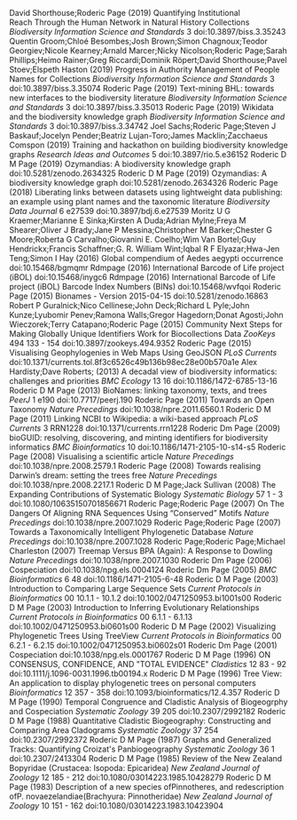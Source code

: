 David Shorthouse;Roderic Page (2019) Quantifying Institutional Reach Through the Human Network in Natural History Collections _Biodiversity Information Science and Standards_ 3 doi:10.3897/biss.3.35243
Quentin Groom;Chloé Besombes;Josh Brown;Simon Chagnoux;Teodor Georgiev;Nicole Kearney;Arnald Marcer;Nicky Nicolson;Roderic Page;Sarah Phillips;Heimo Rainer;Greg Riccardi;Dominik Röpert;David Shorthouse;Pavel Stoev;Elspeth Haston (2019) Progress in Authority Management of People Names for Collections _Biodiversity Information Science and Standards_ 3 doi:10.3897/biss.3.35074
Roderic Page (2019) Text-mining BHL: towards new interfaces to the biodiversity literature _Biodiversity Information Science and Standards_ 3 doi:10.3897/biss.3.35013
Roderic Page (2019) Wikidata and the biodiversity knowledge graph _Biodiversity Information Science and Standards_ 3 doi:10.3897/biss.3.34742
Joel Sachs;Roderic Page;Steven J Baskauf;Jocelyn Pender;Beatriz Lujan-Toro;James Macklin;Zacchaeus Comspon (2019) Training and hackathon on building biodiversity knowledge graphs _Research Ideas and Outcomes_ 5 doi:10.3897/rio.5.e36152
Roderic D M Page (2019) Ozymandias: A biodiversity knowledge graph doi:10.5281/zenodo.2634325
Roderic D M Page (2019) Ozymandias: A biodiversity knowledge graph doi:10.5281/zenodo.2634326
Roderic Page (2018) Liberating links between datasets using lightweight data publishing: an example using plant names and the taxonomic literature _Biodiversity Data Journal_ 6 e27539 doi:10.3897/bdj.6.e27539
Moritz U G Kraemer;Marianne E Sinka;Kirsten A Duda;Adrian Mylne;Freya M Shearer;Oliver J Brady;Jane P Messina;Christopher M Barker;Chester G Moore;Roberta G Carvalho;Giovanini E. Coelho;Wim Van Bortel;Guy Hendrickx;Francis Schaffner;G. R. William Wint;Iqbal R F Elyazar;Hwa-Jen Teng;Simon I Hay (2016) Global compendium of Aedes aegypti occurrence doi:10.15468/bgmqmr
Rdmpage (2016) International Barcode of Life project (iBOL) doi:10.15468/inygc6
Rdmpage (2016) International Barcode of Life project (iBOL) Barcode Index Numbers (BINs) doi:10.15468/wvfqoi
Roderic Page (2015) Bionames - Version 2015-04-15 doi:10.5281/zenodo.16863
Robert P Guralnick;Nico Cellinese;John Deck;Richard L Pyle;John Kunze;Lyubomir Penev;Ramona Walls;Gregor Hagedorn;Donat Agosti;John Wieczorek;Terry Catapano;Roderic Page (2015) Community Next Steps for Making Globally Unique Identifiers Work for Biocollections Data _ZooKeys_ 494 133 - 154 doi:10.3897/zookeys.494.9352
Roderic Page (2015) Visualising Geophylogenies in Web Maps Using GeoJSON _PLoS Currents_ doi:10.1371/currents.tol.8f3c6526c49b136b98ec28e00b570a1e
Alex Hardisty;Dave Roberts; (2013) A decadal view of biodiversity informatics: challenges and priorities _BMC Ecology_ 13 16 doi:10.1186/1472-6785-13-16
Roderic D M Page (2013) BioNames: linking taxonomy, texts, and trees _PeerJ_ 1 e190 doi:10.7717/peerj.190
Roderic Page (2011) Towards an Open Taxonomy _Nature Precedings_ doi:10.1038/npre.2011.6560.1
Roderic D M Page (2011) Linking NCBI to Wikipedia: a wiki-based approach _PLoS Currents_ 3 RRN1228 doi:10.1371/currents.rrn1228
Roderic Dm Page (2009) bioGUID: resolving, discovering, and minting identifiers for biodiversity informatics _BMC Bioinformatics_ 10 doi:10.1186/1471-2105-10-s14-s5
Roderic Page (2008) Visualising a scientific article _Nature Precedings_ doi:10.1038/npre.2008.2579.1
Roderic Page (2008) Towards realising Darwin’s dream: setting the trees free _Nature Precedings_ doi:10.1038/npre.2008.2217.1
Roderic D M Page;Jack Sullivan (2008) The Expanding Contributions of Systematic Biology _Systematic Biology_ 57 1 - 3 doi:10.1080/10635150701856671
Roderic Page;Roderic Page (2007) On The Dangers Of Aligning RNA Sequences Using “Conserved” Motifs _Nature Precedings_ doi:10.1038/npre.2007.1029
Roderic Page;Roderic Page (2007) Towards a Taxonomically Intelligent Phylogenetic Database _Nature Precedings_ doi:10.1038/npre.2007.1028
Roderic Page;Roderic Page;Michael Charleston (2007) Treemap Versus BPA (Again): A Response to Dowling _Nature Precedings_ doi:10.1038/npre.2007.1030
Roderic Dm Page (2006) Cospeciation doi:10.1038/npg.els.0004124
Roderic Dm Page (2005) _BMC Bioinformatics_ 6 48 doi:10.1186/1471-2105-6-48
Roderic D M Page (2003) Introduction to Comparing Large Sequence Sets _Current Protocols in Bioinformatics_ 00 10.1.1 - 10.1.2 doi:10.1002/0471250953.bi1001s00
Roderic D M Page (2003) Introduction to Inferring Evolutionary Relationships _Current Protocols in Bioinformatics_ 00 6.1.1 - 6.1.13 doi:10.1002/0471250953.bi0601s00
Roderic D M Page (2002) Visualizing Phylogenetic Trees Using TreeView _Current Protocols in Bioinformatics_ 00 6.2.1 - 6.2.15 doi:10.1002/0471250953.bi0602s01
Roderic Dm Page (2001) Cospeciation doi:10.1038/npg.els.0001767
Roderic D M Page (1996) ON CONSENSUS, CONFIDENCE, AND "TOTAL EVIDENCE" _Cladistics_ 12 83 - 92 doi:10.1111/j.1096-0031.1996.tb00194.x
Roderic D M Page (1996) Tree View: An application to display phylogenetic trees on personal computers _Bioinformatics_ 12 357 - 358 doi:10.1093/bioinformatics/12.4.357
Roderic D M Page (1990) Temporal Congruence and Cladistic Analysis of Biogeogrphy and Cospeciation _Systematic Zoology_ 39 205 doi:10.2307/2992182
Roderic D M Page (1988) Quantitative Cladistic Biogeography: Constructing and Comparing Area Cladograms _Systematic Zoology_ 37 254 doi:10.2307/2992372
Roderic D M Page (1987) Graphs and Generalized Tracks: Quantifying Croizat's Panbiogeography _Systematic Zoology_ 36 1 doi:10.2307/2413304
Roderic D M Page (1985) Review of the New Zealand Bopyridae (Crustacea: Isopoda: Epicaridea) _New Zealand Journal of Zoology_ 12 185 - 212 doi:10.1080/03014223.1985.10428279
Roderic D M Page (1983) Description of a new species ofPinnotheres, and redescription ofP. novaezelandiae(Brachyura: Pinnotheridae) _New Zealand Journal of Zoology_ 10 151 - 162 doi:10.1080/03014223.1983.10423904

